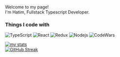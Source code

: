 <p>Welcome to my page! </br> I'm Hatim, Fullstack Typescript Developer. </p>
<h3>Things I code with</h3>
<p>
  <img alt="TypeScript" src="https://img.shields.io/badge/-TypeScript-007ACC?style=flat-square&logo=typescript&logoColor=white" />
  <img alt="React" src="https://img.shields.io/badge/-React-45b8d8?style=flat-square&logo=react&logoColor=white" />
  <img alt="Redux" src="https://img.shields.io/badge/-Redux-764ABC?style=flat-square&logo=redux&logoColor=white" />
  <img alt="Nodejs" src="https://img.shields.io/badge/-Nodejs-43853d?style=flat-square&logo=Node.js&logoColor=white" />
  <img alt="CodeWars" src="https://www.codewars.com/users/hdinia/badges/micro" />
</p>

<a href="https://github.com/hdinia/github-readme-stats"><img align="center" src="https://github-readme-stats.vercel.app/api?username=hdinia&show_icons=true&include_all_commits=true&theme=buefy&hide_border=true" alt="my stats" /></a> 
</br>
[![GitHub Streak](http://github-readme-streak-stats.herokuapp.com?user=hdinia&hide_border=true&ring=8E72DB&fire=0481D9F3&currStreakLabel=8E72DB)](https://git.io/streak-stats)

<!--START_SECTION:waka-->
<!--END_SECTION:waka-->
